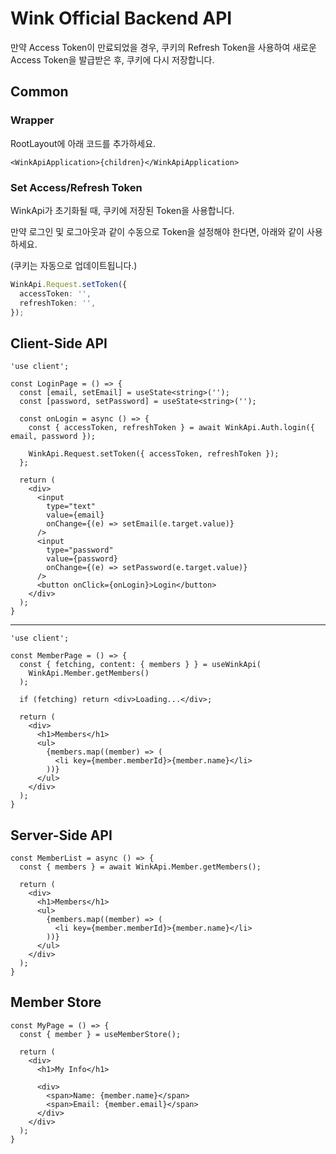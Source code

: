 # Wink Official Backend API

만약 Access Token이 만료되었을 경우, 쿠키의 Refresh Token을 사용하여 새로운 Access Token을 발급받은 후, 쿠키에 다시 저장합니다.

## Common

### Wrapper

RootLayout에 아래 코드를 추가하세요.

```tsx
<WinkApiApplication>{children}</WinkApiApplication>
```

### Set Access/Refresh Token

WinkApi가 초기화될 때, 쿠키에 저장된 Token을 사용합니다.

만약 로그인 및 로그아웃과 같이 수동으로 Token을 설정해야 한다면, 아래와 같이 사용하세요.

(쿠키는 자동으로 업데이트됩니다.)

```ts
WinkApi.Request.setToken({
  accessToken: '',
  refreshToken: '',
});
```

## Client-Side API

```tsx
'use client';

const LoginPage = () => {
  const [email, setEmail] = useState<string>('');
  const [password, setPassword] = useState<string>('');

  const onLogin = async () => {
    const { accessToken, refreshToken } = await WinkApi.Auth.login({ email, password });

    WinkApi.Request.setToken({ accessToken, refreshToken });
  };

  return (
    <div>
      <input
        type="text"
        value={email}
        onChange={(e) => setEmail(e.target.value)}
      />
      <input
        type="password"
        value={password}
        onChange={(e) => setPassword(e.target.value)}
      />
      <button onClick={onLogin}>Login</button>
    </div>
  );
}
```

---

```tsx
'use client';

const MemberPage = () => {
  const { fetching, content: { members } } = useWinkApi(
    WinkApi.Member.getMembers()
  );

  if (fetching) return <div>Loading...</div>;

  return (
    <div>
      <h1>Members</h1>
      <ul>
        {members.map((member) => (
          <li key={member.memberId}>{member.name}</li>
        ))}
      </ul>
    </div>
  );
}
```

## Server-Side API

```tsx
const MemberList = async () => {
  const { members } = await WinkApi.Member.getMembers();

  return (
    <div>
      <h1>Members</h1>
      <ul>
        {members.map((member) => (
          <li key={member.memberId}>{member.name}</li>
        ))}
      </ul>
    </div>
  );
}
```

## Member Store

```tsx
const MyPage = () => {
  const { member } = useMemberStore();

  return (
    <div>
      <h1>My Info</h1>

      <div>
        <span>Name: {member.name}</span>
        <span>Email: {member.email}</span>
      </div>
    </div>
  );
}
```
